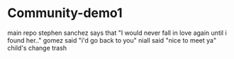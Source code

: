 # Community-demo1
main repo 
stephen sanchez says that "I would never fall in love again until i found her.."
gomez said "i'd go back to you"
niall said "nice to meet ya"
child's change
trash